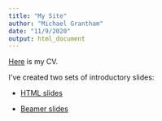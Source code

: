 ```yaml
---
title: "My Site"
author: "Michael Grantham"
date: "11/9/2020"
output: html_document
---
```



[Here](Simple_CV.pdf) is my CV.

I've created two sets of introductory slides:

- [HTML slides](Michael-Grantham-html-slides.html)

- [Beamer slides](Michael_Grantham.pdf)
